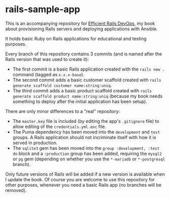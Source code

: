 # rails-sample-app

This is an accompanying repository for [Efficient Rails DevOps](https://efficientrailsdevops.com), my book about provisioning Rails servers and deploying applications with Ansible.

It holds basic Ruby on Rails applications for educational and testing purposes.

Every branch of this repository contains 3 commits (and is named after the Rails version that was used to create it):

* The first commit is a basic Rails application created with the `rails new .` command (tagged as `x.x.x-base`).
* The second commit adds a basic customer scaffold created with `rails generate scaffold customer name:string:uniq`.
* The third commit adds a basic product scaffold created with `rails generate scaffold product name:string:uniq` (because my book needs something to deploy after the initial application has been setup).

There are only minor differences to a "real" repository:

* The `master.key` file is included (by editing the app's `.gitignore` file) to allow editing of the `credentials.yml.enc` file.
* The Puma dependency has been moved into the `development` and `test` groups. A Rails application should not incriminate itself with how it is served in production.
* The `sqlite3` gem has been moved into the `group :development, :test do` block and a `:production` group has been added, requiring the `mysql2` or `pg` gem (depending on whether you use the `*-mariadb` or `*-postgresql` branch).

Only future versions of Rails will be added if a new version is available when I update the book. Of course you are welcome to use this repository for other purposes, whenever you need a basic Rails app (no branches will be removed).
